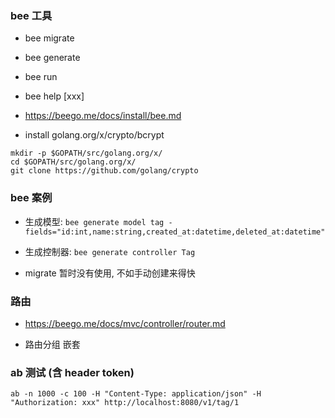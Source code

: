 ### bee 工具
* bee migrate

* bee generate

* bee run

* bee help [xxx]

* https://beego.me/docs/install/bee.md

* install golang.org/x/crypto/bcrypt
```
mkdir -p $GOPATH/src/golang.org/x/
cd $GOPATH/src/golang.org/x/
git clone https://github.com/golang/crypto
```

### bee 案例
* 生成模型: `bee generate model tag -fields="id:int,name:string,created_at:datetime,deleted_at:datetime"`

* 生成控制器: `bee generate controller Tag`

* migrate 暂时没有使用, 不如手动创建来得快


### 路由
* https://beego.me/docs/mvc/controller/router.md

* 路由分组 嵌套

### ab 测试 (含 header token)
```
ab -n 1000 -c 100 -H "Content-Type: application/json" -H "Authorization: xxx" http://localhost:8080/v1/tag/1
```
